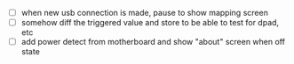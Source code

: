 - [ ] when new usb connection is made, pause to show mapping screen
- [ ] somehow diff the triggered value and store to be able to test for dpad, etc
- [ ] add power detect from motherboard and show "about" screen when off state